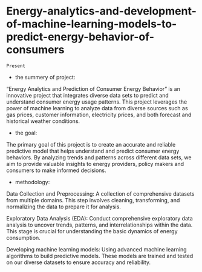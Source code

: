 # Energy-analytics-and-development-of-machine-learning-models-to-predict-energy-behavior-of-consumers

`Present`

- the summery of project:

“Energy Analytics and Prediction of Consumer Energy Behavior” is an innovative project that integrates diverse data sets to predict and understand consumer energy usage patterns. This project leverages the power of machine learning to analyze data from diverse sources such as gas prices, customer information, electricity prices, and both forecast and historical weather conditions.

- the goal:

The primary goal of this project is to create an accurate and reliable predictive model that helps understand and predict consumer energy behaviors. By analyzing trends and patterns across different data sets, we aim to provide valuable insights to energy providers, policy makers and consumers to make informed decisions.

- methodology:

Data Collection and Preprocessing: A collection of comprehensive datasets from multiple domains. This step involves cleaning, transforming, and normalizing the data to prepare it for analysis.

Exploratory Data Analysis (EDA): Conduct comprehensive exploratory data analysis to uncover trends, patterns, and interrelationships within the data. This stage is crucial for understanding the basic dynamics of energy consumption.

Developing machine learning models: Using advanced machine learning algorithms to build predictive models. These models are trained and tested on our diverse datasets to ensure accuracy and reliability.
